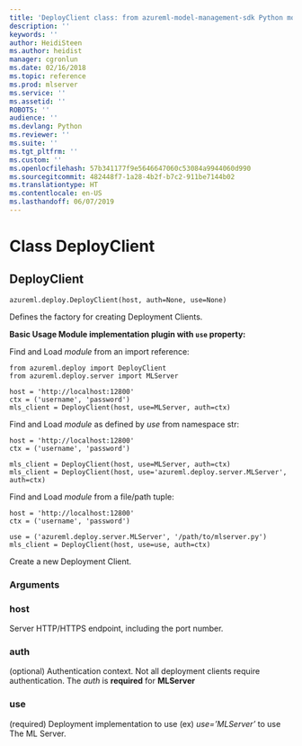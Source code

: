 ```yaml
---
title: 'DeployClient class: from azureml-model-management-sdk Python module in Machine Learning Server'
description: ''
keywords: ''
author: HeidiSteen
ms.author: heidist
manager: cgronlun
ms.date: 02/16/2018
ms.topic: reference
ms.prod: mlserver
ms.service: ''
ms.assetid: ''
ROBOTS: ''
audience: ''
ms.devlang: Python
ms.reviewer: ''
ms.suite: ''
ms.tgt_pltfrm: ''
ms.custom: ''
ms.openlocfilehash: 57b341177f9e5646647060c53084a9944060d990
ms.sourcegitcommit: 482448f7-1a28-4b2f-b7c2-911be7144b02
ms.translationtype: HT
ms.contentlocale: en-US
ms.lasthandoff: 06/07/2019
---
```

# <a name="class-deployclient"></a>Class DeployClient


## <a name="deployclient"></a>DeployClient



```
azureml.deploy.DeployClient(host, auth=None, use=None)
```




Defines the factory for creating Deployment Clients.

**Basic Usage Module implementation plugin with `use` property:**

Find and Load *module* from an import reference:



```
from azureml.deploy import DeployClient
from azureml.deploy.server import MLServer

host = 'http://localhost:12800'
ctx = ('username', 'password')
mls_client = DeployClient(host, use=MLServer, auth=ctx)
```


Find and Load *module* as defined by *use* from namespace str:



```
host = 'http://localhost:12800'
ctx = ('username', 'password')

mls_client = DeployClient(host, use=MLServer, auth=ctx)
mls_client = DeployClient(host, use='azureml.deploy.server.MLServer',
auth=ctx)
```


Find and Load *module* from a file/path tuple:



```
host = 'http://localhost:12800'
ctx = ('username', 'password')

use = ('azureml.deploy.server.MLServer', '/path/to/mlserver.py')
mls_client = DeployClient(host, use=use, auth=ctx)
```


Create a new Deployment Client.


### <a name="arguments"></a>Arguments


### <a name="host"></a>host

Server HTTP/HTTPS endpoint, including the port number.


### <a name="auth"></a>auth

(optional) Authentication context. Not all deployment clients require authentication. The *auth* is  **required** for **MLServer**


### <a name="use"></a>use

(required) Deployment implementation to use (ex) *use=’MLServer’* to use The ML Server.
